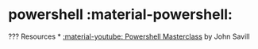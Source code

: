 # powershell :material-powershell:

??? Resources
    * [:material-youtube: Powershell Masterclass](https://youtube.com/playlist?list=PLlVtbbG169nFq_hR7FcMYg32xsSAObuq8) by John Savill